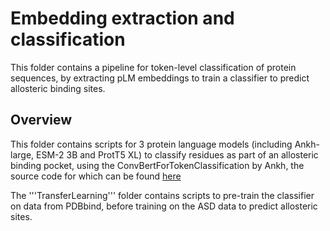 # Embedding extraction and classification
This folder contains a pipeline for token-level classification of protein sequences, by extracting pLM embeddings to train a classifier to predict allosteric binding sites.

## Overview
This folder contains scripts for 3 protein language models (including Ankh-large, ESM-2 3B and ProtT5 XL) to classify residues as part of an allosteric binding pocket, using the ConvBertForTokenClassification by Ankh, the source code for which can be found [here](https://github.com/agemagician/Ankh/blob/main/src/ankh/models/convbert_multiclass_classification.py)

The '''TransferLearning''' folder contains scripts to pre-train the classifier on data from PDBbind, before training on the ASD data to predict allosteric sites.
